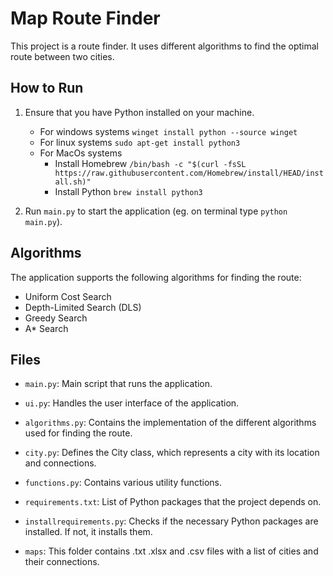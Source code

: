 # Map Route Finder

This project is a route finder. It uses different algorithms to find the optimal route between two cities.


## How to Run

1. Ensure that you have Python installed on your machine.
    -   For windows systems `winget install python --source winget`
    -   For linux systems `sudo apt-get install python3`
    -   For MacOs systems
        -   Install Homebrew `/bin/bash -c "$(curl -fsSL https://raw.githubusercontent.com/Homebrew/install/HEAD/install.sh)"`
        -   Install Python `brew install python3`

2. Run `main.py` to start the application (eg. on terminal type `python main.py`).

## Algorithms

The application supports the following algorithms for finding the route:

- Uniform Cost Search
- Depth-Limited Search (DLS)
- Greedy Search
- A* Search

## Files

- `main.py`: Main script that runs the application.

- `ui.py`: Handles the user interface of the application.

- `algorithms.py`: Contains the implementation of the different algorithms used for finding the route.

- `city.py`: Defines the City class, which represents a city with its location and connections.

- `functions.py`: Contains various utility functions.

- `requirements.txt`: List of Python packages that the project depends on.
  
- `installrequirements.py`: Checks if the necessary Python packages are installed. If not, it installs them.

- `maps`: This folder contains .txt .xlsx and .csv files with a list of cities and their connections.
